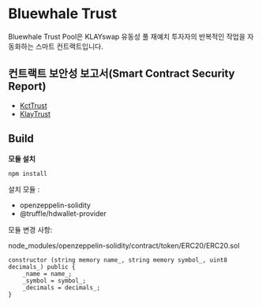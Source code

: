 # Bluewhale Trust

Bluewhale Trust Pool은 KLAYswap 유동성 풀 재예치 투자자의 반복적인 작업을 자동화하는 스마트 컨트랙트입니다.



## 컨트랙트 보안성 보고서(Smart Contract Security Report)

* [KctTrust](./report/KctTrust/README.md)
* [KlayTrust](./report/KlayTrust/README.md)



## Build

**모듈 설치**

```
npm install
```

설치 모듈 :

* openzeppelin-solidity
* @truffle/hdwallet-provider



모듈 변경 사항: 

node_modules/openzeppelin-solidity/contract/token/ERC20/ERC20.sol

```
constructor (string memory name_, string memory symbol_, uint8 decimals_) public {
    _name = name_;
    _symbol = symbol_;
    _decimals = decimals_;
}
```

